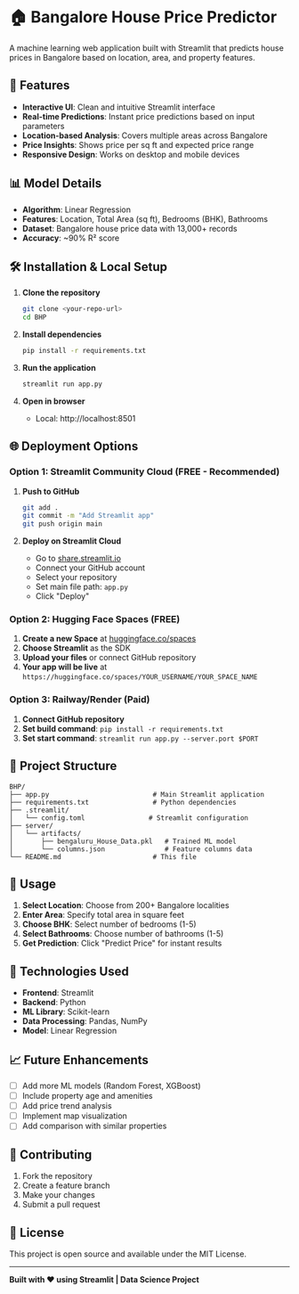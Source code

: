 # 🏠 Bangalore House Price Predictor

A machine learning web application built with Streamlit that predicts house prices in Bangalore based on location, area, and property features.

## 🚀 Features

- **Interactive UI**: Clean and intuitive Streamlit interface
- **Real-time Predictions**: Instant price predictions based on input parameters
- **Location-based Analysis**: Covers multiple areas across Bangalore
- **Price Insights**: Shows price per sq ft and expected price range
- **Responsive Design**: Works on desktop and mobile devices

## 📊 Model Details

- **Algorithm**: Linear Regression
- **Features**: Location, Total Area (sq ft), Bedrooms (BHK), Bathrooms
- **Dataset**: Bangalore house price data with 13,000+ records
- **Accuracy**: ~90% R² score

## 🛠️ Installation & Local Setup

1. **Clone the repository**
   ```bash
   git clone <your-repo-url>
   cd BHP
   ```

2. **Install dependencies**
   ```bash
   pip install -r requirements.txt
   ```

3. **Run the application**
   ```bash
   streamlit run app.py
   ```

4. **Open in browser**
   - Local: http://localhost:8501

## 🌐 Deployment Options

### Option 1: Streamlit Community Cloud (FREE - Recommended)

1. **Push to GitHub**
   ```bash
   git add .
   git commit -m "Add Streamlit app"
   git push origin main
   ```

2. **Deploy on Streamlit Cloud**
   - Go to [share.streamlit.io](https://share.streamlit.io)
   - Connect your GitHub account
   - Select your repository
   - Set main file path: `app.py`
   - Click "Deploy"

### Option 2: Hugging Face Spaces (FREE)

1. **Create a new Space** at [huggingface.co/spaces](https://huggingface.co/spaces)
2. **Choose Streamlit** as the SDK
3. **Upload your files** or connect GitHub repository
4. **Your app will be live** at `https://huggingface.co/spaces/YOUR_USERNAME/YOUR_SPACE_NAME`

### Option 3: Railway/Render (Paid)

1. **Connect GitHub repository**
2. **Set build command**: `pip install -r requirements.txt`
3. **Set start command**: `streamlit run app.py --server.port $PORT`

## 📁 Project Structure

```
BHP/
├── app.py                          # Main Streamlit application
├── requirements.txt                # Python dependencies
├── .streamlit/
│   └── config.toml                # Streamlit configuration
├── server/
│   └── artifacts/
│       ├── bengaluru_House_Data.pkl   # Trained ML model
│       └── columns.json               # Feature columns data
└── README.md                       # This file
```

## 🎯 Usage

1. **Select Location**: Choose from 200+ Bangalore localities
2. **Enter Area**: Specify total area in square feet
3. **Choose BHK**: Select number of bedrooms (1-5)
4. **Select Bathrooms**: Choose number of bathrooms (1-5)
5. **Get Prediction**: Click "Predict Price" for instant results

## 🔧 Technologies Used

- **Frontend**: Streamlit
- **Backend**: Python
- **ML Library**: Scikit-learn
- **Data Processing**: Pandas, NumPy
- **Model**: Linear Regression

## 📈 Future Enhancements

- [ ] Add more ML models (Random Forest, XGBoost)
- [ ] Include property age and amenities
- [ ] Add price trend analysis
- [ ] Implement map visualization
- [ ] Add comparison with similar properties

## 🤝 Contributing

1. Fork the repository
2. Create a feature branch
3. Make your changes
4. Submit a pull request

## 📄 License

This project is open source and available under the MIT License.

---

**Built with ❤️ using Streamlit | Data Science Project**
